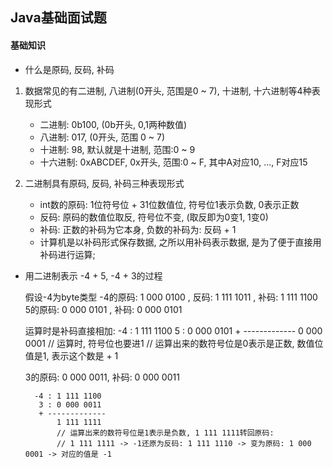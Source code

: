 ## Java基础面试题

#### 基础知识

* 什么是原码, 反码, 补码

1. 数据常见的有二进制, 八进制(0开头, 范围是0 ~ 7), 十进制, 十六进制等4种表现形式
	* 二进制: 0b100, (0b开头, 0,1两种数值)
	* 八进制: 017, (0开头, 范围 0 ~ 7)
	* 十进制: 98, 默认就是十进制, 范围:0 ~ 9
	* 十六进制: 0xABCDEF, 0x开头, 范围:0 ~ F, 其中A对应10, ..., F对应15
	
2. 二进制具有原码, 反码, 补码三种表现形式
	* int数的原码: 1位符号位 + 31位数值位, 符号位1表示负数, 0表示正数
	* 反码: 原码的数值位取反, 符号位不变, (取反即为0变1, 1变0)
	* 补码: 正数的补码为它本身, 负数的补码为: 反码 + 1
	* 计算机是以补码形式保存数据, 之所以用补码表示数据, 是为了便于直接用补码进行运算;

* 用二进制表示 -4 + 5, -4 + 3的过程
	
	假设-4为byte类型
	-4的原码: 1 000 0100 , 反码: 1 111 1011 , 补码: 1 111 1100
     5的原码: 0 000 0101 , 补码: 0 000 0101
	 
	 运算时是补码直接相加: 
		-4 : 1 111 1100
		 5 : 0 000 0101
		 + -------------
		     0 000 0001		// 运算时, 符号位也要进1
			 // 运算出来的数符号位是0表示是正数, 数值位值是1, 表示这个数是 + 1
	
	 3的原码: 0 000 0011, 补码: 0 000 0011
	 
		-4 : 1 111 1100
		 3 : 0 000 0011
		 + -------------
		     1 111 1111		
			 // 运算出来的数符号位是1表示是负数, 1 111 1111转回原码:
			 // 1 111 1111 -> -1还原为反码: 1 111 1110 -> 变为原码: 1 000 0001 -> 对应的值是 -1